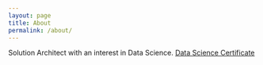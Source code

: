 ```yaml
---
layout: page
title: About
permalink: /about/
---
```


Solution Architect with an interest in Data Science.
[Data Science Certificate](/assets/pdfs/Sheridan.pdf) 

